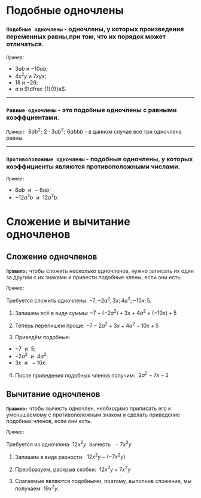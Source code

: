 # Подобные одночлены

### `Подобные одночлены` - одночлены, у которых произведения переменных равны,при том, что их порядок может отличаться.
  
  *`Пример`*: 

  - $3ab$ и $-10ab;$
  - $4x^2y$ и $7xyx;$
  - $18$ и $-26;$
  - $a$ и $\dfrac {1}{9}a$.
***
### `Равные одночлены` - это подобные одночлены с равными коэффциентами.
 
  *`Пример:`* $\,\,6ab^2;\,\, 2\cdot 3ab^2;\,\,6abbb$ - в данном случае все три одночлена равны.
***
### `Противоположные одночлены` - подобные одночлены, у которых коэффициенты являются противоположными числами.
  
  *`Пример:`*

  - $6ab\,\,$ и $\,-6ab;$
  - $-12a^2b\,\,$ и $\,\,12a^2b.$

# Сложение и вычитание одночленов

## Сложение одночленов

**`Правило:`** чтобы сложить несколько одночленов, нужно записать их один за другим с их знаками и привести подобные члены, если они есть.

*`Пример:`* 

Требуется сложить одночлены: $-7; -2a^2; 3x; 4a^2; -10x; 5.$

1) Запишем всё в виде суммы: $-7+(-2a^2)+3x+4a^2+(-10x)+5$

2) Теперь перепишем проще: $-7-2a^2+3x+4a^2-10x+5$

3) Приведём подобные:

- $-7\,\,$ и $\,\,5;$
- $-2a^2\,\,$ и $\,\,4a^2;$
- $3x\,\,$ и $\,\,-10x$.

4) После приведения подобных членов получим: $\,\,2a^2-7x-2$

## Вычитание одночленов

**`Правило:`** чтобы вычесть одночлен, необходимо приписать его к уменьшаемому с противоположным знаком и сделать приведение подобных членов, если они есть.

*`Пример:`* 

Требуется из одночлена $\,\,12x^2y\,\,$ вычесть $\,\,-7x^2y$

1) Запишем в виде разности: $\,\,12x^2y-(-7x^2y)$

2) Преобразуем, раскрыв скобки: $\,\,12x^2y+7x^2y$

3) Слагаемые являются подобными, поэтому, выполнив сложение, мы получаем $\,\,19x^2y$.
